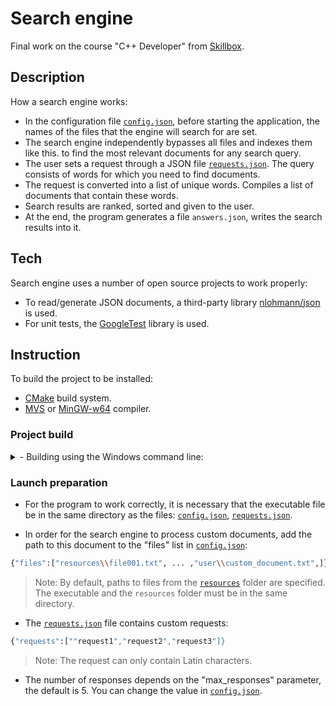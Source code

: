 # Search engine
Final work on the course "C++ Developer" from [Skillbox](https://skillbox.ru).

## Description
How a search engine works:
- In the configuration file [`config.json`](https://github.com/alexander-rodin42/search_engine/blob/main/config.json), before starting the application, the names of the files that the engine will search for are set.
- The search engine independently bypasses all files and indexes them like this. to find the most relevant documents for any search query.
- The user sets a request through a JSON file [`requests.json`](https://github.com/alexander-rodin42/search_engine/blob/main/requests.json). The query consists of words for which you need to find documents.
- The request is converted into a list of unique words. Compiles a list of documents that contain these words.
- Search results are ranked, sorted and given to the user.
- At the end, the program generates a file `answers.json`, writes the search results into it.

## Tech
Search engine uses a number of open source projects to work properly:
- To read/generate JSON documents, a third-party library [nlohmann/json](https://github.com/nlohmann/json) is used.
- For unit tests, the [GoogleTest](https://github.com/google/googletest) library is used.

## Instruction

To build the project to be installed:
- [CMake](https://cmake.org/download/) build system.
- [MVS](https://visualstudio.microsoft.com/ru/downloads/) or [MinGW-w64](https://www.mingw-w64.org/downloads/#mingw-builds) compiler.

### Project build

<details>
<summary> - Building using the Windows command line:</summary>
<br>

- From the command line, navigate to the project's root directory `C:\...\search_engine` and create a build directory:

  ```sh
  mkdir build
  ```
- Next, navigate to the build directory and run CMake to configure the project and generate a native build system:

  ```sh
  cd build
  cmake ..
  ```

- Then call that build system to actually compile/link the project:

  ```sh
  cmake --build .
  ```

- Upon completion of the compilation process, the executable file `search_engine.exe` will appear in the `..\search_engine\build` folder if you are using the MinGW-w64 compiler, and `..\search_engine\build\Debug` for MVS compiler.

</details>

### Launch preparation

- For the program to work correctly, it is necessary that the executable file be in the same directory as the files: [`config.json`](https://github.com/alexander-rodin42/search_engine/blob/main/config.json), [`requests.json`](https://github.com/alexander-rodin42/search_engine/blob/main/requests.json).

- In order for the search engine to process custom documents, add the path to this document to the "files" list in [`config.json`](https://github.com/alexander-rodin42/search_engine/blob/main/config.json):
 ```sh
 {"files":["resources\\file001.txt", ... ,"user\\custom_document.txt",]}
 ```
 > Note: By default, paths to files from the [`resources`](https://github.com/alexander-rodin42/search_engine/tree/main/resources) folder are specified. The executable and the `resources` folder must be in the same directory.


- The [`requests.json`](https://github.com/alexander-rodin42/search_engine/blob/main/requests.json) file contains custom requests:
 ```sh
 {"requests":[""request1","request2","request3"]}
 ```
 > Note: The request can only contain Latin characters.

- The number of responses depends on the "max_responses" parameter, the default is 5. You can change the value in [`config.json`](https://github.com/alexander-rodin42/search_engine/blob/main/config.json).
